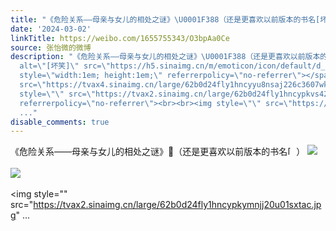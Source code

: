 ```yaml
---
title: "《危险关系——母亲与女儿的相处之谜》\U0001F388（还是更喜欢以前版本的书名[坏笑]） [图片][图片][图片][图片]"
date: '2024-03-02'
linkTitle: https://weibo.com/1655755343/O3bpAa0Ce
source: 张怡微的微博
description: "《危险关系——母亲与女儿的相处之谜》\U0001F388（还是更喜欢以前版本的书名<span class=\"url-icon\"><img
  alt=\"[坏笑]\" src=\"https://h5.sinaimg.cn/m/emoticon/icon/default/d_huaixiao-5381acf3d4.png\"
  style=\"width:1em; height:1em;\" referrerpolicy=\"no-referrer\"></span>） <img style=\"\"
  src=\"https://tvax4.sinaimg.cn/large/62b0d24fly1hncyyu8nsaj226c3607wk.jpg\" referrerpolicy=\"no-referrer\"><br><br><img
  style=\"\" src=\"https://tvax2.sinaimg.cn/large/62b0d24fly1hncypkvs42j20u013o0vg.jpg\"
  referrerpolicy=\"no-referrer\"><br><br><img style=\"\" src=\"https://tvax2.sinaimg.cn/large/62b0d24fly1hncypkymnjj20u01sxtac.jpg\"
  ..."
disable_comments: true
---
```

《危险关系——母亲与女儿的相处之谜》🎈（还是更喜欢以前版本的书名<span class="url-icon"><img alt="[坏笑]" src="https://h5.sinaimg.cn/m/emoticon/icon/default/d_huaixiao-5381acf3d4.png" style="width:1em; height:1em;" referrerpolicy="no-referrer"></span>） <img style="" src="https://tvax4.sinaimg.cn/large/62b0d24fly1hncyyu8nsaj226c3607wk.jpg" referrerpolicy="no-referrer"><br><br><img style="" src="https://tvax2.sinaimg.cn/large/62b0d24fly1hncypkvs42j20u013o0vg.jpg" referrerpolicy="no-referrer"><br><br><img style="" src="https://tvax2.sinaimg.cn/large/62b0d24fly1hncypkymnjj20u01sxtac.jpg" ...